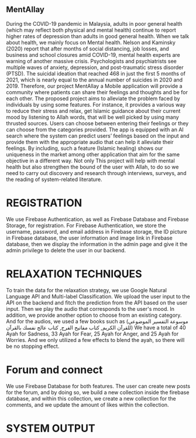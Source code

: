 ##  MentAllay
During the COVID-19 pandemic in Malaysia, adults in poor general health (which may reflect both physical and mental health) continue to report higher rates of depression than adults in good general health. When we talk about health, we mainly focus on Mental health. Nelson and Kaminsky (2020) report that after months of social distancing, job losses, and business and school closures amid COVID-19, mental health experts are warning of another massive crisis. Psychologists and psychiatrists see multiple waves of anxiety, depression, and post-traumatic stress disorder (PTSD).  The suicidal ideation that reached 468 in just the first 5 months of 2021, which is nearly equal to the annual number of suicides in 2020 and 2019. Therefore, our project MentAllay a Mobile application will provide a community where patients can share their feelings and thoughts and be for each other. The proposed project aims to alleviate the problem faced by individuals by using some features. For instance, it provides a various way to reduce their stress and relax, get Islamic guidance about their current mood by listening to Allah words, that will be well picked by using many thrusted sources. Users can choose between entering their feelings or they can choose from the categories provided. The app is equipped with an AI search where the system can predict users’ feelings based on the input and provide them with the appropriate audio that can help it alleviate their feelings. By including, such a feature (Islamic healing) shows our uniqueness in the market among other application that aim for the same objective in a different way.  Not only This project will help with mental health but also strengthen the bound of the user with Allah, to do so we need to carry out discovery and research through interviews, surveys, and the reading of system-related literature.

#  REGISTRATION 
We use Firebase Authentication, as well as Firebase Database and Firebase Storage, for registration. For Firebase Authentication, we store the username, password, and email address in Firebase storage, the ID picture in Firebase database, the user information and image link in Firebase database, then we display the information in the admin page and give it the admin privilege to delete the user in our backend.
#  RELAXATION TECHNIQUES
To train the data for the relaxation strategy, we use Google Natural Language API and Multi-label Classification. We upload the user input to the API on the backend and fitch the prediction from the API based on the user input. Then we play the audio that corresponds to the user's mood. In addition, we provide another option to choose from an existing category. And for the audios, we used a few books such as (موسوعة التفسير الموضوعي للقرآن الكريم, كتاب مفاتيح الفرج, كتاب عالج نفسك بالقرآن)    We have a total of 40 Ayah for Sadness, 33 Ayah for Fear, 25 Ayah for Anger, and 25 Ayah for Worries. And we only utilized a few effects to blend the ayah, so there will be no stopping effect.

#  Forum and connect 
We use Firebase Database for both features. The user can create new posts for the forum, and by doing so, we build a new collection inside the firebase database, and within this collection, we create a new collection for the comments, and we update the amount of likes within the collection.

# SYSTEM OUTPUT


